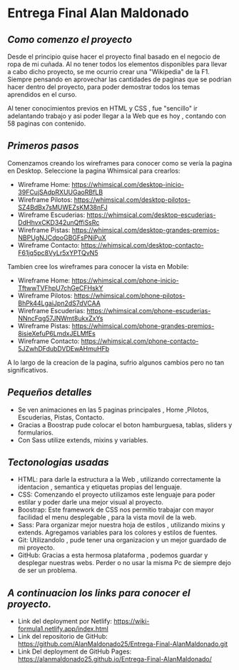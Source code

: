 # Entrega Final Alan Maldonado
## _Como comenzo el proyecto_

Desde el principio quise hacer el proyecto final basado en el negocio de ropa de mi cuñada.
Al no tener todos los elementos disponibles para llevar a cabo dicho proyecto, se me ocurrio crear una "Wikipedia" de la F1.
Siempre pensando en aprovechar las cantidades de paginas que se podrian hacer dentro del proyecto, para poder demostrar todos los temas aprendidos en el curso.

Al tener conocimientos previos en HTML y CSS , fue "sencillo" ir adelantando trabajo y asi poder llegar a la Web que es hoy , contando con 58 paginas con contenido.
## _Primeros pasos_
Comenzamos creando los wireframes para conocer como se vería la pagina en Desktop.
Seleccione la pagina Whimsical para crearlos:
- Wireframe Home: https://whimsical.com/desktop-inicio-39FCujSAdpRXUUGaoRBfLB
- Wireframe Pilotos: https://whimsical.com/desktop-pilotos-SZ4BdBx7sMUWEZsKM38nFJ
- Wireframe Escuderias: https://whimsical.com/desktop-escuderias-DdHhvxCKD342unQffiSsRc
- Wireframe Pistas: https://whimsical.com/desktop-grandes-premios-NBPUgNJCdpoGBGFsPNiPuX
- Wireframe Contacto: https://whimsical.com/desktop-contacto-F61jq5pc8VyLr5xYPTQvN5

Tambien cree los wireframes para conocer la vista en Mobile:
- Wireframe Home:  https://whimsical.com/phone-inicio-TftwwTVFhpU7chGeCFHskY
- Wireframe Pilotos:  https://whimsical.com/phone-pilotos-BhPk44LgaiJpn2dS7dVCAA
- Wireframe Escuderias:  https://whimsical.com/phone-escuderias-NNncFqg57JNWmt8ukxZxYs
- Wireframe Pistas: https://whimsical.com/phone-grandes-premios-8isieXefuP6LmdxJELMfEs
- Wireframe Contacto: https://whimsical.com/phone-contacto-5JZwhDFdubDVDEwAHmuHFb 

A lo largo de la creacion de la pagina, sufrio algunos cambios pero no tan significativos.

## _Pequeños detalles_
- Se ven animaciones en las 5 paginas principales , Home ,Pilotos, Escuderias, Pistas, Contacto.
- Gracias a Boostrap pude colocar el boton hamburguesa, tablas, sliders y formularios.
- Con Sass utilize extends, mixins y variables.
## _Tectonologias usadas_

- HTML: para darle la estructura a la Web , utilizando correctamente la identacion , semantica y etiquetas propias del lenguaje.
- CSS: Comenzando el proyecto utilizamos este lenguaje para poder estilar y poder darle una mejor visual al proyecto. 
- Boostrap: Este framework de CSS nos permitio trabajar con mayor facilidad el menu desplegable , para la vista movil de la web.
- Sass: Para organizar mejor nuestra hoja de estilos , utilizando mixins y extends. Agregamos variables para los colores y estilos de fuentes.
- Git: Utilizandolo , pude tener una organizacion y un mejor guardado de mi proyecto.
- GitHub: Gracias a esta hermosa plataforma , podemos guardar y desplegar nuestras webs. Perder o no usar la misma Pc de siempre dejo de ser un problema.


## _A continuacion los links para conocer el proyecto._
- Link del deployment por Netlify: https://wiki-formula1.netlify.app/index.html
- Link del repositorio de GitHub: https://github.com/AlanMaldonado25/Entrega-Final-AlanMaldonado.git
- Link Del deployment de GitHub Pages: https://alanmaldonado25.github.io/Entrega-Final-AlanMaldonado/